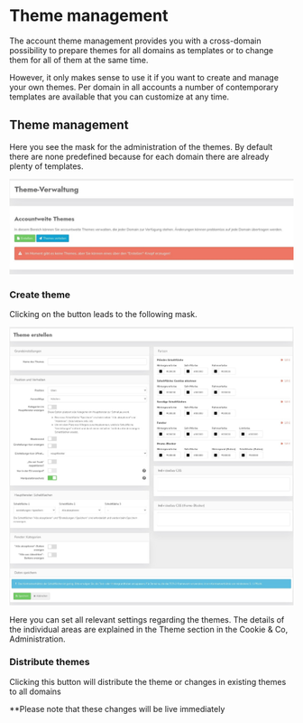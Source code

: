 # Theme management

The account theme management provides you with a cross-domain possibility to prepare themes for all domains as templates or to change them for all of them at the same time.

However, it only makes sense to use it if you want to create and manage your own themes. Per domain in all accounts a number of contemporary templates are available that you can customize at any time.



## Theme management

Here you see the mask for the administration of the themes. By default there are none predefined because for each domain there are already plenty of templates.

![screenshot-1641832792629](../assets/screenshot-1641832792629.jpg)

### Create theme

Clicking on the button leads to the following mask.

![screenshot-1641834371507 (1)](../assets/screenshot-1641834371507%20(1).jpg)

Here you can set all relevant settings regarding the themes. The details of the individual areas are explained in the Theme section in the Cookie &amp; Co, Administration.

### Distribute themes

Clicking this button will distribute the theme or changes in existing themes to all domains 

**Please note that these changes will be live immediately